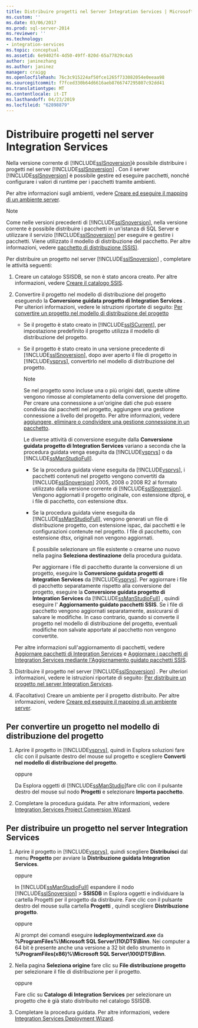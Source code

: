 ```yaml
---
title: Distribuire progetti nel Server Integration Services | Microsoft Docs
ms.custom: ''
ms.date: 03/06/2017
ms.prod: sql-server-2014
ms.reviewer: ''
ms.technology:
- integration-services
ms.topic: conceptual
ms.assetid: 6e9402f4-4d50-49ff-820d-65a77829c4a5
author: janinezhang
ms.author: janinez
manager: craigg
ms.openlocfilehash: 76c3c915224af50fce1265f733082054e0eeaa98
ms.sourcegitcommit: f7fced330b64d6616aeb8766747295807c92dd41
ms.translationtype: MT
ms.contentlocale: it-IT
ms.lasthandoff: 04/23/2019
ms.locfileid: "62898879"
---
```

# <a name="deploy-projects-to-integration-services-server"></a>Distribuire progetti nel server Integration Services
  Nella versione corrente di [!INCLUDE[ssISnoversion](../includes/ssisnoversion-md.md)]è possibile distribuire i progetti nel server [!INCLUDE[ssISnoversion](../includes/ssisnoversion-md.md)] . Con il server [!INCLUDE[ssISnoversion](../includes/ssisnoversion-md.md)] è possibile gestire ed eseguire pacchetti, nonché configurare i valori di runtime per i pacchetti tramite ambienti.  
  
 Per altre informazioni sugli ambienti, vedere [Creare ed eseguire il mapping di un ambiente server](../../2014/integration-services/create-and-map-a-server-environment.md).  
  
> [!NOTE]  
>  Come nelle versioni precedenti di [!INCLUDE[ssISnoversion](../includes/ssisnoversion-md.md)], nella versione corrente è possibile distribuire i pacchetti in un'istanza di SQL Server e utilizzare il servizio [!INCLUDE[ssISnoversion](../includes/ssisnoversion-md.md)] per eseguire e gestire i pacchetti. Viene utilizzato il modello di distribuzione del pacchetto. Per altre informazioni, vedere [pacchetto di distribuzione &#40;SSIS&#41;](packages/legacy-package-deployment-ssis.md).  
  
 Per distribuire un progetto nel server [!INCLUDE[ssISnoversion](../includes/ssisnoversion-md.md)] , completare le attività seguenti:  
  
1.  Creare un catalogo SSISDB, se non è stato ancora creato. Per altre informazioni, vedere [Creare il catalogo SSIS](catalog/ssis-catalog.md).  
  
2.  Convertire il progetto nel modello di distribuzione del progetto eseguendo la **Conversione guidata progetto di Integration Services** . Per ulteriori informazioni, vedere le istruzioni riportate di seguito: [Per convertire un progetto nel modello di distribuzione del progetto](#convert)  
  
    -   Se il progetto è stato creato in [!INCLUDE[ssISCurrent](../includes/ssiscurrent-md.md)], per impostazione predefinito il progetto utilizza il modello di distribuzione del progetto.  
  
    -   Se il progetto è stato creato in una versione precedente di [!INCLUDE[ssISnoversion](../includes/ssisnoversion-md.md)], dopo aver aperto il file di progetto in [!INCLUDE[vsprvs](../includes/vsprvs-md.md)], convertirlo nel modello di distribuzione del progetto.  
  
        > [!NOTE]  
        >  Se nel progetto sono incluse una o più origini dati, queste ultime vengono rimosse al completamento della conversione del progetto. Per creare una connessione a un'origine dati che può essere condivisa dai pacchetti nel progetto, aggiungere una gestione connessione a livello del progetto. Per altre informazioni, vedere [aggiungere, eliminare o condividere una gestione connessione in un pacchetto](../../2014/integration-services/add-delete-or-share-a-connection-manager-in-a-package.md).  
  
         Le diverse attività di conversione eseguite dalla **Conversione guidata progetto di Integration Services** variano a seconda che la procedura guidata venga eseguita da [!INCLUDE[vsprvs](../includes/vsprvs-md.md)] o da [!INCLUDE[ssManStudioFull](../includes/ssmanstudiofull-md.md)].  
  
        -   Se la procedura guidata viene eseguita da [!INCLUDE[vsprvs](../includes/vsprvs-md.md)], i pacchetti contenuti nel progetto vengono convertiti da [!INCLUDE[ssISnoversion](../includes/ssisnoversion-md.md)] 2005, 2008 o 2008 R2 al formato utilizzato dalla versione corrente di [!INCLUDE[ssISnoversion](../includes/ssisnoversion-md.md)]. Vengono aggiornati il progetto originale, con estensione dtproj, e i file di pacchetto, con estensione dtsx.  
  
        -   Se la procedura guidata viene eseguita da [!INCLUDE[ssManStudioFull](../includes/ssmanstudiofull-md.md)], vengono generati un file di distribuzione progetto, con estensione ispac, dai pacchetti e le configurazioni contenute nel progetto. I file di pacchetto, con estensione dtsx, originali non vengono aggiornati.  
  
             È possibile selezionare un file esistente o crearne uno nuovo nella pagina **Seleziona destinazione** della procedura guidata.  
  
             Per aggiornare i file di pacchetto durante la conversione di un progetto, eseguire la **Conversione guidata progetti di Integration Services** da [!INCLUDE[vsprvs](../includes/vsprvs-md.md)]. Per aggiornare i file di pacchetto separatamente rispetto alla conversione del progetto, eseguire la **Conversione guidata progetto di Integration Services** da [!INCLUDE[ssManStudioFull](../includes/ssmanstudiofull-md.md)] , quindi eseguire l' **Aggiornamento guidato pacchetti SSIS**. Se i file di pacchetto vengono aggiornati separatamente, assicurarsi di salvare le modifiche. In caso contrario, quando si converte il progetto nel modello di distribuzione del progetto, eventuali modifiche non salvate apportate al pacchetto non vengono convertite.  
  
     Per altre informazioni sull'aggiornamento di pacchetti, vedere [Aggiornare pacchetti di Integration Services](install-windows/upgrade-integration-services-packages.md) e [Aggiornare i pacchetti di Integration Services mediante l'Aggiornamento guidato pacchetti SSIS](install-windows/upgrade-integration-services-packages-using-the-ssis-package-upgrade-wizard.md).  
  
3.  Distribuire il progetto nel server [!INCLUDE[ssISnoversion](../includes/ssisnoversion-md.md)] . Per ulteriori informazioni, vedere le istruzioni riportate di seguito: [Per distribuire un progetto nel server Integration Services](#deploy).  
  
4.  (Facoltativo) Creare un ambiente per il progetto distribuito. Per altre informazioni, vedere [Creare ed eseguire il mapping di un ambiente server](../../2014/integration-services/create-and-map-a-server-environment.md).  
  
##  <a name="convert"></a> Per convertire un progetto nel modello di distribuzione del progetto  
  
1.  Aprire il progetto in [!INCLUDE[vsprvs](../includes/vsprvs-md.md)], quindi in Esplora soluzioni fare clic con il pulsante destro del mouse sul progetto e scegliere **Converti nel modello di distribuzione del progetto**.  
  
     oppure  
  
     Da Esplora oggetti di [!INCLUDE[ssManStudio](../includes/ssmanstudio-md.md)]fare clic con il pulsante destro del mouse sul nodo **Progetti** e selezionare **Importa pacchetto**.  
  
2.  Completare la procedura guidata. Per altre informazioni, vedere [Integration Services Project Conversion Wizard](../../2014/integration-services/integration-services-project-conversion-wizard.md).  
  
##  <a name="deploy"></a> Per distribuire un progetto nel server Integration Services  
  
1.  Aprire il progetto in [!INCLUDE[vsprvs](../includes/vsprvs-md.md)], quindi scegliere **Distribuisci** dal menu **Progetto** per avviare la **Distribuzione guidata Integration Services**.  
  
     oppure  
  
     In [!INCLUDE[ssManStudioFull](../includes/ssmanstudiofull-md.md)] espandere il nodo [!INCLUDE[ssISnoversion](../includes/ssisnoversion-md.md)] > **SSISDB** in Esplora oggetti e individuare la cartella Progetti per il progetto da distribuire. Fare clic con il pulsante destro del mouse sulla cartella **Progetti** , quindi scegliere **Distribuzione progetto**.  
  
     oppure  
  
     Al prompt dei comandi eseguire **isdeploymentwizard.exe** da **%ProgramFiles%\Microsoft SQL Server\110\DTS\Binn**. Nei computer a 64 bit è presente anche una versione a 32 bit dello strumento in **%ProgramFiles(x86)%\Microsoft SQL Server\100\DTS\Binn**.  
  
2.  Nella pagina **Seleziona origine** fare clic su **File distribuzione progetto** per selezionare il file di distribuzione per il progetto.  
  
     oppure  
  
     Fare clic su **Catalogo di Integration Services** per selezionare un progetto che è già stato distribuito nel catalogo SSISDB.  
  
3.  Completare la procedura guidata. Per altre informazioni, vedere [Integration Services Deployment Wizard](../../2014/integration-services/integration-services-deployment-wizard.md).  
  
  
